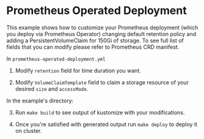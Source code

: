 # Prometheus Operated Deployment

This example shows how to customize your Prometheus deployment (which you deploy via Prometheus Operator) changing default retention policy and adding a PersistentVolumeClaim for 150Gi of storage. To see full list of fields that you can modify please refer to Prometheus CRD manifest.

In `prometheus-operated-deployment.yml`

1. Modify `retention` field for time duration you want.

2. Modify `VolumeClaimTemplate` field to claim a storage resource of your desired `size` and `accessMode`.

In the example's directory:

3. Run `make build` to see output of kustomize with your modifications.

4. Once you're satisfied with generated output run `make deploy` to deploy it on cluster.
